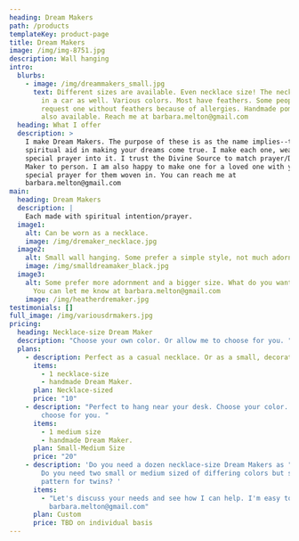 ```yaml
---
heading: Dream Makers
path: /products
templateKey: product-page
title: Dream Makers
image: /img/img-8751.jpg
description: Wall hanging
intro:
  blurbs:
    - image: /img/dreammakers_small.jpg
      text: Different sizes are available. Even necklace size! The necklace size works
        in a car as well. Various colors. Most have feathers. Some people
        request one without feathers because of allergies. Handmade pom-poms are
        also available. Reach me at barbara.melton@gmail.com
  heading: What I offer
  description: >
    I make Dream Makers. The purpose of these is as the name implies--to offer
    spiritual aid in making your dreams come true. I make each one, weaving a
    special prayer into it. I trust the Divine Source to match prayer/Dream
    Maker to person. I am also happy to make one for a loved one with your
    special prayer for them woven in. You can reach me at
    barbara.melton@gmail.com
main:
  heading: Dream Makers
  description: |
    Each made with spiritual intention/prayer.
  image1:
    alt: Can be worn as a necklace.
    image: /img/dremaker_necklace.jpg
  image2:
    alt: Small wall hanging. Some prefer a simple style, not much adornment.
    image: /img/smalldreamaker_black.jpg
  image3:
    alt: Some prefer more adornment and a bigger size. What do you want on yours?
      You can let me know at barbara.melton@gmail.com
    image: /img/heatherdremaker.jpg
testimonials: []
full_image: /img/variousdrmakers.jpg
pricing:
  heading: Necklace-size Dream Maker
  description: "Choose your own color. Or allow me to choose for you. "
  plans:
    - description: Perfect as a casual necklace. Or as a small, decorative hanging.
      items:
        - 1 necklace-size
        - handmade Dream Maker.
      plan: Necklace-sized
      price: "10"
    - description: "Perfect to hang near your desk. Choose your color. Or allow me to
        choose for you. "
      items:
        - 1 medium size
        - handmade Dream Maker.
      plan: Small-Medium Size
      price: "20"
    - description: 'Do you need a dozen necklace-size Dream Makers as "party favors"?
        Do you need two small or medium sized of differing colors but similar
        pattern for twins? '
      items:
        - "Let's discuss your needs and see how I can help. I'm easy to reach:
          barbara.melton@gmail.com"
      plan: Custom
      price: TBD on individual basis
---
```

